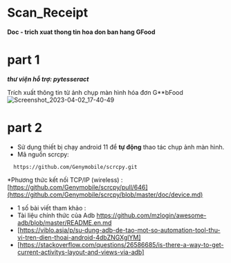 # Scan_Receipt
**Doc - trich xuat thong tin hoa don ban hang GFood** 
# part 1
***thư viện hỗ trợ: pytesseract***

Trích xuất thông tin từ ảnh chụp màn hình hóa đơn G**bFood
![Screenshot_2023-04-02_17-40-49](https://github.com/DcViet/Scan_grabReceipt/assets/111166640/b694820b-8cd8-4f53-92ee-aa3f30a5f284)

# part 2
- Sử dụng thiết bị chạy android 11 để **tự động** thao tác chụp ảnh màn hình.
- Mã nguồn scrcpy:
```
  https://github.com/Genymobile/scrcpy.git
```
  *Phương thức kết nối TCP/IP (wireless) : [https://github.com/Genymobile/scrcpy/pull/646](https://github.com/Genymobile/scrcpy/blob/master/doc/device.md)
- 1 số bài viết tham khảo :
- Tài liệu chính thức của Adb  https://github.com/mzlogin/awesome-adb/blob/master/README.en.md
- [https://viblo.asia/p/su-dung-adb-de-tao-mot-so-automation-tool-thu-vi-tren-dien-thoai-android-4dbZNGXglYM]
- [https://stackoverflow.com/questions/26586685/is-there-a-way-to-get-current-activitys-layout-and-views-via-adb]
